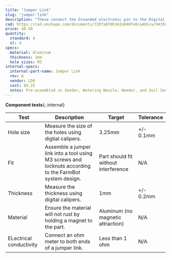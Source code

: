 ```yaml
---
title: "Jumper Link"
slug: "jumper-link"
description: "These connect the Grounded electronic pin to the Digital In pin, allowing FarmBot to detect when a tool has been mounted or dismounted correctly."
cad: https://cad.onshape.com/documents/728fa8fdb342a040fe0ca4b5/w/0435033a7c78b02e71d0f721/e/84e53e7c403c253892456289?renderMode=0&uiState=6255da3e46b4a5023f0ae24e
price: $0.50
quantity:
  standard: 4
  xl: 4
specs:
  material: Aluminum
  thickness: 1mm
  hole sizes: M3
internal-specs:
  internal-part-name: Jumper Link
  rev: A
  vendor: LDO
  cost: $0.25
  notes: Pre-assembled in Seeder, Watering Nozzle, Weeder, and Soil Sensor Tools
---
```


**Component tests**{:.internal}

|Test         |Description  |Target       |Tolerance    |
|-------------|-------------|-------------|-------------|
|Hole size    |Measure the size of the holes using digtial calipers.|3.25mm|+/- 0.1mm
|Fit          |Assemble a jumper link into a tool using M3 screws and locknuts according to the FarmBot system design.|Part should fit without interference|N/A
|Thickness    |Measure the thickness using digital calipers.|1mm|+/- 0.2mm
|Material     |Ensure the material will not rust by holding a magnet to the part.|Aluminum (no magnetic attraction)|N/A
|ELectrical conductivity|Connect an ohm meter to both ends of a jumper link.|Less than 1 ohm|N/A
